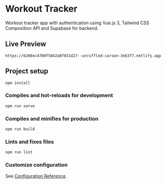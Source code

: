 # Workout Tracker

Workout tracker app with authentication using Vue.js 3, Tailwind CSS Composition API and Supabase for backend.

## Live Preview
```
https://6208ec4700f5842a0f831427--unruffled-carson-3eb3f7.netlify.app
```

## Project setup
```
npm install
```

### Compiles and hot-reloads for development
```
npm run serve
```

### Compiles and minifies for production
```
npm run build
```

### Lints and fixes files
```
npm run lint
```

### Customize configuration
See [Configuration Reference](https://cli.vuejs.org/config/).
